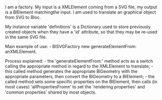 I am a factory. My input is a XMLElement coming from a SVG file, my output is a BlElement matchingthe input.
I am used to translate an graphical object from SVG to Bloc.

My instance variable 'definitions' is a Dictionary used to store previously created objects when they have a 'id' attribute, so that they may be re-used in the same SVG file.

Main example of use:
    - BlSVGFactory new generateElementFrom: anXMLElement.

Process explained:
    - the 'generateElementFrom:' method acts as a switch calling the appropriate method in regard to the XMLElement to translate;
    - this called method generates the appropriate BlGeometry with the appropriate parameters, then convert the BlGeometry to a BlElement;
    - the called method sets some specific properties on the BlElement, then calls (in most cases) 'allPropertiesFrom:on:' to set the 'rendering properties' and 'common properties' shared by most objects.